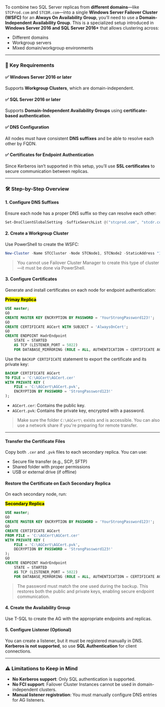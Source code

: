 To combine two SQL Server replicas from **different domains**—like `STCProd.com` and `STCDR.com`—into a single **Windows Server Failover Cluster (WSFC)** for an **Always On Availability Group**, you’ll need to use a **Domain-Independent Availability Group**. This is a specialized setup introduced in **Windows Server 2016 and SQL Server 2016+** that allows clustering across:

- Different domains  
- Workgroup servers  
- Mixed domain/workgroup environments  

---

### 🧱 Key Requirements

#### ✅ Windows Server 2016 or later  
Supports **Workgroup Clusters**, which are domain-independent.

#### ✅ SQL Server 2016 or later  
Supports **Domain-Independent Availability Groups** using **certificate-based authentication**.

#### ✅ DNS Configuration  
All nodes must have consistent **DNS suffixes** and be able to resolve each other by FQDN.

#### ✅ Certificates for Endpoint Authentication  
Since Kerberos isn’t supported in this setup, you’ll use **SSL certificates** to secure communication between replicas.

---

### 🛠️ Step-by-Step Overview

#### 1. **Configure DNS Suffixes**
Ensure each node has a proper DNS suffix so they can resolve each other:
```powershell
Set-DnsClientGlobalSetting -SuffixSearchList @("stcprod.com", "stcdr.com")
```

#### 2. **Create a Workgroup Cluster**
Use PowerShell to create the WSFC:
```powershell
New-Cluster -Name STCCluster -Node STCNode1, STCNode2 -StaticAddress "10.0.0.100"
```

> You cannot use Failover Cluster Manager to create this type of cluster—it must be done via PowerShell.

#### 3. **Configure Certificates**
Generate and install certificates on each node for endpoint authentication:

<mark><b>Primay Replica</mark></b>
```sql
USE master;
GO
CREATE MASTER KEY ENCRYPTION BY PASSWORD = 'YourStrongPassword123!';
GO
CREATE CERTIFICATE AGCert WITH SUBJECT = 'AlwaysOnCert';
GO
CREATE ENDPOINT HadrEndpoint
    STATE = STARTED
    AS TCP (LISTENER_PORT = 5022)
    FOR DATABASE_MIRRORING (ROLE = ALL, AUTHENTICATION = CERTIFICATE AGCert, ENCRYPTION = REQUIRED);
```

Use the `BACKUP CERTIFICATE` statement to export the certificate and its private key:

```sql
BACKUP CERTIFICATE AGCert
TO FILE = 'C:\AGCert\AGCert.cer'
WITH PRIVATE KEY (
    FILE = 'C:\AGCert\AGCert.pvk',
    ENCRYPTION BY PASSWORD = 'StrongPassword123!'
);
```

- `AGCert.cer`: Contains the public key.
- `AGCert.pvk`: Contains the private key, encrypted with a password.

> Make sure the folder `C:\AGCert\` exists and is accessible. You can also use a network share if you're preparing for remote transfer.

---

#### Transfer the Certificate Files

Copy both `.cer` and `.pvk` files to each secondary replica. You can use:
- Secure file transfer (e.g., SCP, SFTP)
- Shared folder with proper permissions
- USB or external drive (if offline)

#### Restore the Certificate on Each Secondary Replica

On each secondary node, run:

<mark><b>Secondary Replica</mark></b>

```sql
USE master;
GO
CREATE MASTER KEY ENCRYPTION BY PASSWORD = 'YourStrongPassword123!';
GO
CREATE CERTIFICATE AGCert
FROM FILE = 'C:\AGCert\AGCert.cer'
WITH PRIVATE KEY (
    FILE = 'C:\AGCert\AGCert.pvk',
    DECRYPTION BY PASSWORD = 'StrongPassword123!'
);
GO
CREATE ENDPOINT HadrEndpoint
    STATE = STARTED
    AS TCP (LISTENER_PORT = 5022)
    FOR DATABASE_MIRRORING (ROLE = ALL, AUTHENTICATION = CERTIFICATE AGCert, ENCRYPTION = REQUIRED);
```

> The password must match the one used during the backup. This restores both the public and private keys, enabling secure endpoint communication.


#### 4. **Create the Availability Group**
Use T-SQL to create the AG with the appropriate endpoints and replicas.

#### 5. **Configure Listener (Optional)**
You can create a listener, but it must be registered manually in DNS. **Kerberos is not supported**, so use **SQL Authentication** for client connections.

---

### ⚠️ Limitations to Keep in Mind

- **No Kerberos support**: Only SQL authentication is supported.
- **No FCI support**: Failover Cluster Instances cannot be used in domain-independent clusters.
- **Manual listener registration**: You must manually configure DNS entries for AG listeners.

